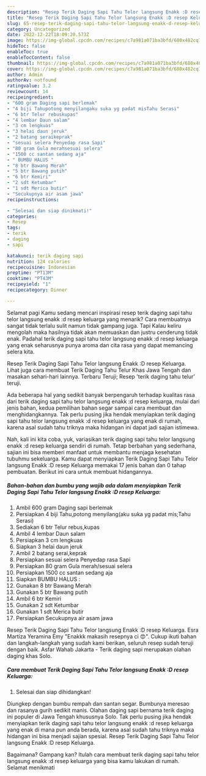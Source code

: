 ```yaml
---
description: "Resep Terik Daging Sapi Tahu Telor langsung Enakk :D resep Keluarga yang Enak"
title: "Resep Terik Daging Sapi Tahu Telor langsung Enakk :D resep Keluarga yang Enak"
slug: 65-resep-terik-daging-sapi-tahu-telor-langsung-enakk-d-resep-keluarga-yang-enak
category: Uncategorized
date: 2022-12-22T18:09:20.573Z
image: https://img-global.cpcdn.com/recipes/c7a981a071ba3bfd/680x482cq70/terik-daging-sapi-tahu-telor-langsung-enakk-d-resep-keluarga-foto-resep-utama.jpg
hideToc: false
enableToc: true
enableTocContent: false
thumbnail: https://img-global.cpcdn.com/recipes/c7a981a071ba3bfd/680x482cq70/terik-daging-sapi-tahu-telor-langsung-enakk-d-resep-keluarga-foto-resep-utama.jpg
cover: https://img-global.cpcdn.com/recipes/c7a981a071ba3bfd/680x482cq70/terik-daging-sapi-tahu-telor-langsung-enakk-d-resep-keluarga-foto-resep-utama.jpg
author: Admin
authorAv: notfound
ratingvalue: 3.2
reviewcount: 14
recipeingredient:
- "600 gram Daging sapi berlemak"
- "4 biji Tahupotong menyilangaku suka yg padat misTahu Serasi"
- "6 btr Telur rebuskupas"
- "4 lembar Daun salam"
- "3 cm lengkuas"
- "3 helai daun jeruk"
- "2 batang seraikeprak"
- "sesuai selera Penyedap rasa Sapi"
- "80 gram Gula merahsesuai selera"
- "1500 cc santan sedang aja"
- " BUMBU HALUS "
- "8 btr Bawang Merah"
- "5 btr Bawang putih"
- "6 btr Kemiri"
- "2 sdt Ketumbar"
- "1 sdt Merica butir"
- "Secukupnya air asam jawa"
recipeinstructions:

- "Selesai dan siap dinikmati!"
categories:
- Resep
tags:
- terik
- daging
- sapi

katakunci: terik daging sapi 
nutrition: 124 calories
recipecuisine: Indonesian
preptime: "PT13M"
cooktime: "PT43M"
recipeyield: "1"
recipecategory: Dinner

---
```



Selamat pagi Kamu sedang mencari inspirasi resep terik daging sapi tahu telor langsung enakk :d resep keluarga yang menarik? Cara membuatnya sangat tidak terlalu sulit namun tidak gampang juga. Tapi Kalau keliru mengolah maka hasilnya tidak akan memuaskan dan justru cenderung tidak enak. Padahal terik daging sapi tahu telor langsung enakk :d resep keluarga yang enak seharusnya punya aroma dan cita rasa yang dapat memancing selera kita.


Resep Terik Daging Sapi Tahu Telor langsung Enakk :D resep Keluarga. Lihat juga cara membuat Terik Daging Tahu Telur Khas Jawa Tengah dan masakan sehari-hari lainnya. Terbaru Teruji; Resep &#39;terik daging tahu telur&#39; teruji.

Ada beberapa hal yang sedikit banyak berpengaruh terhadap kualitas rasa dari terik daging sapi tahu telor langsung enakk :d resep keluarga, mulai dari jenis bahan, kedua pemilihan bahan segar sampai cara membuat dan menghidangkannya. Tak perlu pusing jika hendak menyiapkan terik daging sapi tahu telor langsung enakk :d resep keluarga yang enak di rumah, karena asal sudah tahu triknya maka hidangan ini dapat jadi sajian istimewa.


Nah, kali ini kita coba, yuk, variasikan terik daging sapi tahu telor langsung enakk :d resep keluarga sendiri di rumah. Tetap berbahan yang sederhana, sajian ini bisa memberi manfaat untuk membantu menjaga kesehatan tubuhmu sekeluarga. Kamu dapat menyiapkan Terik Daging Sapi Tahu Telor langsung Enakk :D resep Keluarga memakai 17 jenis bahan dan 0 tahap pembuatan. Berikut ini cara untuk membuat hidangannya.

<!--inarticleads1-->

##### Bahan-bahan dan bumbu yang wajib ada dalam menyiapkan Terik Daging Sapi Tahu Telor langsung Enakk :D resep Keluarga:

1. Ambil 600 gram Daging sapi berlemak
1. Persiapkan 4 biji Tahu,potong menyilang(aku suka yg padat mis;Tahu Serasi)
1. Sediakan 6 btr Telur rebus,kupas
1. Ambil 4 lembar Daun salam
1. Persiapkan 3 cm lengkuas
1. Siapkan 3 helai daun jeruk
1. Ambil 2 batang serai,keprak
1. Persiapkan sesuai selera Penyedap rasa Sapi
1. Persiapkan 80 gram Gula merah/sesuai selera
1. Persiapkan 1500 cc santan sedang aja
1. Siapkan  BUMBU HALUS :
1. Gunakan 8 btr Bawang Merah
1. Gunakan 5 btr Bawang putih
1. Ambil 6 btr Kemiri
1. Gunakan 2 sdt Ketumbar
1. Gunakan 1 sdt Merica butir
1. Persiapkan Secukupnya air asam jawa


Resep Terik Daging Sapi Tahu Telor langsung Enakk :D resep Keluarga. Esra Martiza Yeramina Emy &#34;Enakkk makasih resepnya ci 😍&#34;. Cukup ikuti bahan dan langkah-langkah yang sudah kami berikan, seluruh resep sudah teruji dengan baik. Asfar Wahab Jakarta - Terik daging sapi merupakan olahan daging khas Solo. 

<!--inarticleads2-->

##### Cara membuat Terik Daging Sapi Tahu Telor langsung Enakk :D resep Keluarga:


1. Selesai dan siap dihidangkan!

Diungkep dengan bumbu rempah dan santan segar. Bumbunya meresao dan rasanya gurih sedikit manis. Olahan daging sapi bernama terik daging ini populer di Jawa Tengah khususnya Solo. Tak perlu pusing jika hendak menyiapkan terik daging sapi tahu telor langsung enakk :d resep keluarga yang enak di mana pun anda berada, karena asal sudah tahu triknya maka hidangan ini bisa menjadi sajian spesial. Resep Terik Daging Sapi Tahu Telor langsung Enakk :D resep Keluarga. 

Bagaimana? Gampang kan? Itulah cara membuat terik daging sapi tahu telor langsung enakk :d resep keluarga yang bisa kamu lakukan di rumah. Selamat menikmati

